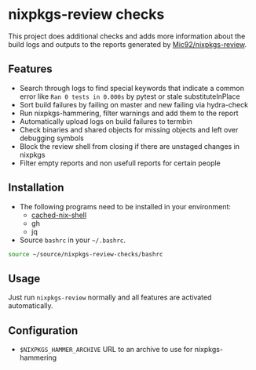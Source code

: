 # nixpkgs-review checks

This project does additional checks and adds more information about the build logs and outputs to the reports generated by [Mic92/nixpkgs-review](https://github.com/Mic92/nixpkgs-review/).

## Features

- Search through logs to find special keywords that indicate a common error like `Ran 0 tests in 0.000s` by pytest or stale substituteInPlace
- Sort build failures by failing on master and new failing via hydra-check
- Run nixpkgs-hammering, filter warnings and add them to the report
- Automatically upload logs on build failures to termbin
- Check binaries and shared objects for missing objects and left over debugging symbols
- Block the review shell from closing if there are unstaged changes in nixpkgs
- Filter empty reports and non usefull reports for certain people

## Installation

- The following programs need to be installed in your environment:
  - [cached-nix-shell](https://github.com/xzfc/cached-nix-shell)
  - gh
  - jq
- Source `bashrc` in your `~/.bashrc`.

```bash
source ~/source/nixpkgs-review-checks/bashrc
```

## Usage

Just run `nixpkgs-review` normally and all features are activated automatically.

## Configuration

- `$NIXPKGS_HAMMER_ARCHIVE` URL to an archive to use for nixpkgs-hammering
